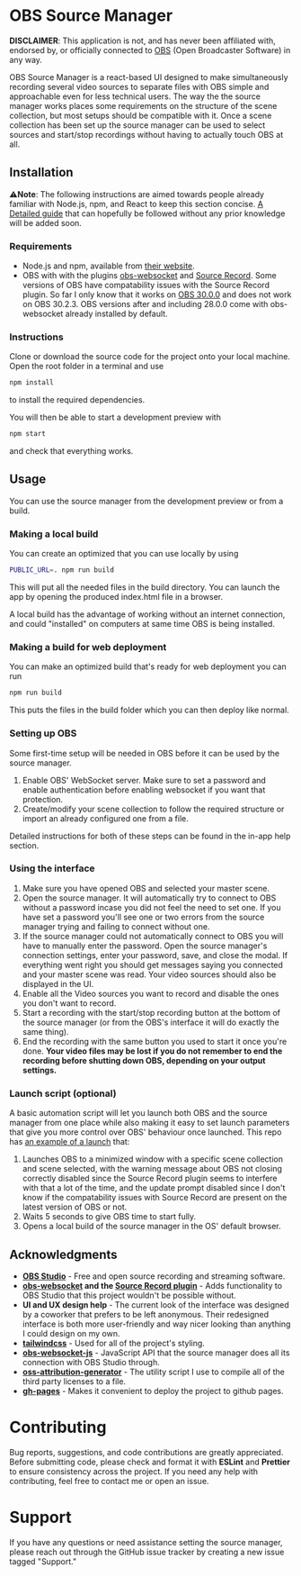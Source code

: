 # OBS Source Manager

**DISCLAIMER**: This application is not, and has never been affiliated with, endorsed by, or officially connected to [OBS](https://github.com/obsproject/obs-studio) (Open Broadcaster Software) in any way.

OBS Source Manager is a react-based UI designed to make simultaneously recording several video sources to separate files with OBS simple and approachable even for less technical users. The way the the source manager works places some requirements on the structure of the scene collection, but most setups should be compatible with it. Once a scene collection has been set up the source manager can be used to select sources and start/stop recordings without having to actually touch OBS at all. 

## Installation

⚠️**Note**: The following instructions are aimed towards people already familiar with Node.js, npm, and React to keep this section concise. [A Detailed guide]() that can hopefully be followed without any prior knowledge will be added soon.

### Requirements

  * Node.js and npm, available from [their website](https://nodejs.org/en). 
  * OBS with with the plugins [obs-websocket](https://github.com/obsproject/obs-websocket) and [Source Record](https://obsproject.com/forum/resources/source-record.1285/). Some versions of OBS have compatability issues with the Source Record plugin. So far I only know that it works on [OBS 30.0.0](https://github.com/obsproject/obs-studio/releases/tag/30.0.0) and does not work on OBS 30.2.3. OBS versions after and including 28.0.0 come with obs-websocket already installed by default.

### Instructions

Clone or download the source code for the project onto your local machine. Open the root folder in a terminal and use
```bash
npm install
```
to install the required dependencies.

You will then be able to start a development preview with 
```bash
npm start
```
and check that everything works.

## Usage

You can use the source manager from the development preview or from a build.

### Making a local build

You can create an optimized that you can use locally by using
```bash
PUBLIC_URL=. npm run build
```
This will put all the needed files in the build directory. You can launch the app by opening the produced index.html file in a browser.

A local build has the advantage of working without an internet connection, and could "installed" on computers at same time OBS is being installed. 

### Making a build for web deployment

You can make an optimized build that's ready for web deployment you can run
```bash
npm run build
```
This puts the files in the build folder which you can then deploy like normal.

### Setting up OBS

Some first-time setup will be needed in OBS before it can be used by the source manager.

1. Enable OBS' WebSocket server. Make sure to set a password and enable authentication before enabling websocket if you want that protection.
2. Create/modify your scene collection to follow the required structure or import an already configured one from a file.

Detailed instructions for both of these steps can be found in the in-app help section.

### Using the interface

1. Make sure you have opened OBS and selected your master scene.
2. Open the source manager. It will automatically try to connect to OBS without a password incase you did not feel the need to set one. If you have set a password you'll see one or two errors from the source manager trying and failing to connect without one.
3. If the source manager could not automatically connect to OBS you will have to manually enter the password. Open the source manager's connection settings, enter your password, save, and close the modal. If everything went right you should get  messages saying you connected and your master scene was read. Your video sources should also be displayed in the UI.
4. Enable all the Video sources you want to record and disable the ones you don't want to record.
5. Start a recording with the start/stop recording button at the bottom of the source manager (or from the OBS's interface it will do exactly the same thing).   
6. End the recording with the same button you used to start it once you're done. **Your video files may be lost if you do not remember to end the recording before shutting down OBS, depending on your output settings.**
 
### Launch script (optional)

A basic automation script will let you launch both OBS and the source manager from one place while also making it easy to set launch parameters that give you more control over OBS' behaviour once launched. This repo has [an example of a launch](launch.bat) that:
1. Launches OBS to a minimized window with a specific scene collection and scene selected, with the warning message about OBS not closing correctly disabled since the Source Record plugin seems to interfere with that a lot of the time, and the update prompt disabled since I don't know if the compatability issues with Source Record are present on the latest version of OBS or not.
2. Waits 5 seconds to give OBS time to start fully.
3. Opens a local build of the source manager in the OS' default browser.

## Acknowledgments
* **[OBS Studio](https://github.com/obsproject/obs-studio)** - Free and open source recording and streaming software.
* **[obs-websocket](https://github.com/obsproject/obs-websocket) and the [Source Record plugin](https://obsproject.com/forum/resources/source-record.1285/)** - Adds functionality to OBS Studio that this project wouldn't be possible without.
* **UI and UX design help** - The current look of the interface was designed by a coworker that prefers to be left anonymous. Their redesigned interface is both more user-friendly and way nicer looking than anything I could design on my own.
* **[tailwindcss](https://github.com/tailwindlabs/tailwindcss)** - Used for all of the project's styling. 
* **[obs-websocket-js](https://github.com/obs-websocket-community-projects/obs-websocket-js)** - JavaScript API that the source manager does all its connection with OBS Studio through.
* **[oss-attribution-generator](https://github.com/zumwald/oss-attribution-generator)** - The utility script I use to compile all of the third party licenses to a file.
* **[gh-pages](https://github.com/tschaub/gh-pages)** - Makes it convenient to deploy the project to github pages.

# Contributing

Bug reports, suggestions, and code contributions are greatly appreciated. Before submitting code, please check and format it with **ESLint** and **Prettier** to ensure consistency across the project. If you need any help with contributing, feel free to contact me or open an issue.

# Support
If you have any questions or need assistance setting the source manager, please reach out through the GitHub issue tracker by creating a new issue tagged "Support."
